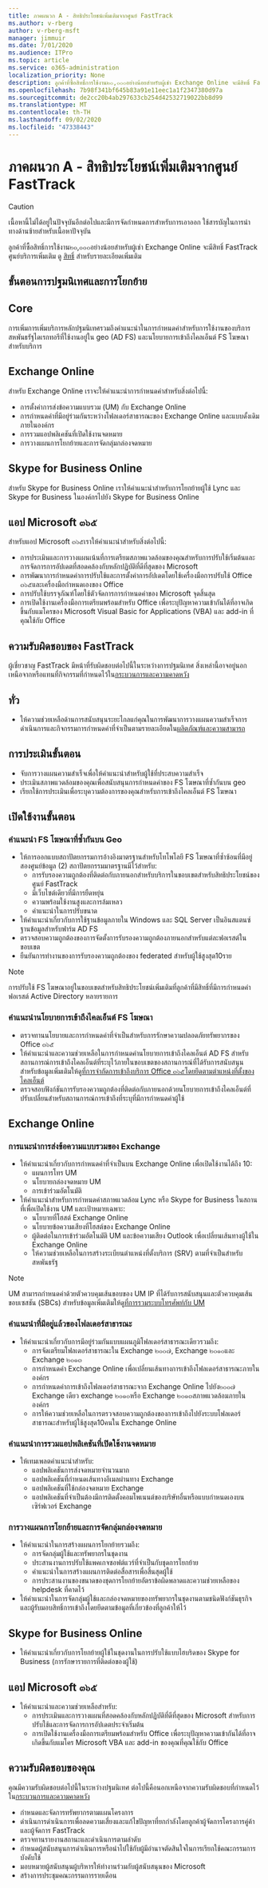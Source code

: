 ```yaml
---
title: ภาคผนวก A - สิทธิประโยชน์เพิ่มเติมจากศูนย์ FastTrack
ms.author: v-rberg
author: v-rberg-msft
manager: jimmuir
ms.date: 7/01/2020
ms.audience: ITPro
ms.topic: article
ms.service: o365-administration
localization_priority: None
description: ลูกค้าที่ซื้อสิทธิ์การใช้งาน๒๐,๐๐๐อย่างน้อยสำหรับผู้เช่า Exchange Online จะมีสิทธิ์ FastTrack ศูนย์บริการเพิ่มเติม ดูรายละเอียดเพิ่มเติมที่บริการที่มีสิทธิ์และแผนสำหรับรายละเอียดเพิ่มเติม
ms.openlocfilehash: 7b98f341bf645b83a91e11eec1a1f2347380d97a
ms.sourcegitcommit: de2cc20b4ab297633cb254d42532719022bb8d99
ms.translationtype: MT
ms.contentlocale: th-TH
ms.lasthandoff: 09/02/2020
ms.locfileid: "47338443"
---
```

# <a name="appendix-a---fasttrack-center-additional-benefit"></a>ภาคผนวก A - สิทธิประโยชน์เพิ่มเติมจากศูนย์ FastTrack

> [!CAUTION]
> เนื้อหานี้ไม่ได้อยู่ในปัจจุบันอีกต่อไปและมีการจัดกำหนดการสำหรับการเอาออก ใช้สารบัญในการนำทางด้านซ้ายสำหรับเนื้อหาปัจจุบัน

ลูกค้าที่ซื้อสิทธิ์การใช้งาน๒๐,๐๐๐อย่างน้อยสำหรับผู้เช่า Exchange Online จะมีสิทธิ์ FastTrack ศูนย์บริการเพิ่มเติม ดู [สิทธิ์](eligibility.md) สำหรับรายละเอียดเพิ่มเติม 
  
## <a name="onboarding-and-migration-phases"></a>ขั้นตอนการปฐมนิเทศและการโยกย้าย

## <a name="core"></a>Core

การเพิ่มการเพิ่มบริการหลักปฐมนิเทศรวมถึงคำแนะนำในการกำหนดค่าสำหรับการใช้งานของบริการสหพันธรัฐไดเรกทอรีที่ใช้งานอยู่ใน geo (AD FS) และนโยบายการเข้าถึงไคลเอ็นต์ FS โฆษณาสำหรับบริการ 
  
## <a name="exchange-online"></a>Exchange Online

สำหรับ Exchange Online เราจะให้คำแนะนำการกำหนดค่าสำหรับสิ่งต่อไปนี้:
- การตั้งค่าการส่งข้อความแบบรวม (UM) กับ Exchange Online
- การกำหนดค่าที่มีอยู่ร่วมกันระหว่างโฟลเดอร์สาธารณะของ Exchange Online และแบบดั้งเดิมภายในองค์กร
- การรวมแอปพลิเคชันที่เปิดใช้งานจดหมาย 
- การวางแผนการโยกย้ายและการจัดกลุ่มกล่องจดหมาย
    
## <a name="skype-for-business-online"></a>Skype for Business Online

สำหรับ Skype for Business Online เราให้คำแนะนำสำหรับการโยกย้ายผู้ใช้ Lync และ Skype for Business ในองค์กรไปยัง Skype for Business Online
  
## <a name="microsoft-365-apps"></a>แอป Microsoft ๓๖๕

สำหรับแอป Microsoft ๓๖๕เราให้คำแนะนำสำหรับสิ่งต่อไปนี้: 
- การประเมินและการวางแผนเน้นที่การเตรียมสภาพแวดล้อมของคุณสำหรับการปรับใช้เริ่มต้นและการจัดการการอัปเดตที่สอดคล้องกับหลักปฏิบัติที่ดีที่สุดของ Microsoft 
- การพัฒนาการกำหนดค่าการปรับใช้และการตั้งค่าการอัปเดตโดยใช้เครื่องมือการปรับใช้ Office ๓๖๕และเครื่องมือกำหนดเองของ Office 
- การปรับใช้บรรจุภัณฑ์โดยใช้ตัวจัดการการกำหนดค่าของ Microsoft จุดสิ้นสุด  
- การเปิดใช้งานเครื่องมือการเตรียมพร้อมสำหรับ Office เพื่อระบุปัญหาความเข้ากันได้ที่อาจเกิดขึ้นกับแมโครของ Microsoft Visual Basic for Applications (VBA) และ add-in ที่คุณใช้กับ Office
    
## <a name="fasttrack-responsibilities"></a>ความรับผิดชอบของ FastTrack

ผู้เชี่ยวชาญ FastTrack มีหน้าที่รับผิดชอบต่อไปนี้ในระหว่างการปฐมนิเทศ สิ่งเหล่านี้อาจอยู่นอกเหนือจากหรือแทนที่กิจกรรมที่กำหนดไว้ใน[กระบวนการและความคาดหวัง](process-and-expectations.md)
  
## <a name="general"></a>ทั่ว

- ให้ความช่วยเหลือด้านการสนับสนุนระยะไกลแก่คุณในการพัฒนาการวางแผนความสำเร็จการดำเนินการและกิจกรรมการกำหนดค่าที่จำเป็นตามรายละเอียดใน[ผลิตภัณฑ์และความสามารถ](products-and-capabilities.md)
    
## <a name="assess-phase"></a>การประเมินขั้นตอน

- จับการวางแผนความสำเร็จเพื่อให้คำแนะนำสำหรับผู้ใช้ที่ประสบความสำเร็จ 
- ประเมินสภาพแวดล้อมของคุณเพื่อสนับสนุนการกำหนดค่าของ FS โฆษณาที่ซ้ำกันบน geo  
- เรียกใช้การประเมินเพื่อระบุความต้องการของคุณสำหรับการเข้าถึงไคลเอ็นต์ FS โฆษณา
    
## <a name="enable-phase"></a>เปิดใช้งานขั้นตอน

### <a name="geo-redundant-ad-fs-guidance"></a>คำแนะนำ FS โฆษณาที่ซ้ำกันบน Geo

- ให้การออกแบบสถาปัตยกรรมการอ้างอิงมาตรฐานสำหรับโทโพโลยี FS โฆษณาที่ซ้ำซ้อนที่มีอยู่สองศูนย์ข้อมูล (2) สถาปัตยกรรมมาตรฐานมีไว้สำหรับ:
  - การรับรองความถูกต้องที่ติดต่อกับภายนอกสำหรับบริการในขอบเขตสำหรับสิทธิประโยชน์ของศูนย์ FastTrack 
  - มีเว็บไซต์เดียวที่มีการยืดหยุ่น  
  - ความพร้อมใช้งานสูงและการล้มเหลว  
  - คำแนะนำในการปรับขนาด 
- ให้คำแนะนำเกี่ยวกับการใช้ฐานข้อมูลภายใน Windows และ SQL Server เป็นอินสแตนซ์ฐานข้อมูลสำหรับฟาร์ม AD FS   
- ตรวจสอบความถูกต้องของการจัดตั้งการรับรองความถูกต้องภายนอกสำหรับแต่ละฟอเรสต์ในขอบเขต  
- ยืนยันการทำงานของการรับรองความถูกต้องของ federated สำหรับผู้ใช้สูงสุด10ราย
    
> [!NOTE]
> การปรับใช้ FS โฆษณาอยู่ในขอบเขตสำหรับสิทธิประโยชน์เพิ่มเติมที่ลูกค้าที่มีสิทธิ์ที่มีการกำหนดค่าฟอเรสต์ Active Directory หลายรายการ 
  
### <a name="ad-fs-client-access-policy-guidance"></a>คำแนะนำนโยบายการเข้าถึงไคลเอ็นต์ FS โฆษณา

- ตรวจทานนโยบายและการกำหนดค่าที่จำเป็นสำหรับการรักษาความปลอดภัยทรัพยากรของ Office ๓๖๕  
- ให้คำแนะนำและความช่วยเหลือในการกำหนดค่านโยบายการเข้าถึงไคลเอ็นต์ AD FS สำหรับสถานการณ์การเข้าถึงไคลเอ็นต์ที่ระบุไว้ภายในขอบเขตของสถานการณ์ที่ได้รับการสนับสนุน สำหรับข้อมูลเพิ่มเติมให้ดู[ที่การจำกัดการเข้าถึงบริการ Office ๓๖๕โดยยึดตามตำแหน่งที่ตั้งของไคลเอ็นต์](https://go.microsoft.com/fwlink/?LinkID=525689) 
- ตรวจสอบฟังก์ชันการรับรองความถูกต้องที่ติดต่อกับภายนอกด้วยนโยบายการเข้าถึงไคลเอ็นต์ที่ปรับเปลี่ยนสำหรับสถานการณ์การเข้าถึงที่ระบุที่มีการกำหนดค่าผู้ใช้
    
## <a name="exchange-online"></a>Exchange Online

### <a name="exchange-unified-messaging-guidance"></a>การแนะนำการส่งข้อความแบบรวมของ Exchange

- ให้คำแนะนำเกี่ยวกับการกำหนดค่าที่จำเป็นบน Exchange Online เพื่อเปิดใช้งานได้ถึง 10: 
  - แผนการโทร UM   
  - นโยบายกล่องจดหมาย UM 
  - การเข้าร่วมอัตโนมัติ  
- ให้คำแนะนำสำหรับการกำหนดค่าสภาพแวดล้อม Lync หรือ Skype for Business ในสถานที่เพื่อเปิดใช้งาน UM และเป้าหมายเฉพาะ:  
  - นโยบายที่โฮสต์ Exchange Online  
  - นโยบายข้อความเสียงที่โฮสต์ของ Exchange Online 
  - ผู้ติดต่อในการเข้าร่วมอัตโนมัติ UM และข้อความเสียง Outlook เพื่อเปลี่ยนเส้นทางผู้ใช้ใน Exchange Online 
  - ให้ความช่วยเหลือในการสร้างระเบียนตำแหน่งที่ตั้งบริการ (SRV) ตามที่จำเป็นสำหรับสหพันธรัฐ
> [!NOTE]
> UM สามารถกำหนดค่าด้วยตัวควบคุมเส้นขอบของ UM IP ที่ได้รับการสนับสนุนและตัวควบคุมเส้นขอบเซสชัน (SBCs) สำหรับข้อมูลเพิ่มเติมให้ดู[ที่การรวมระบบโทรศัพท์กับ UM](https://go.microsoft.com/fwlink/?LinkID=809293) 
  
### <a name="public-folder-coexistence-guidance"></a>คำแนะนำที่มีอยู่แล้วของโฟลเดอร์สาธารณะ

- ให้คำแนะนำเกี่ยวกับการมีอยู่ร่วมกันแบบแผนภูมิโฟลเดอร์สาธารณะเดียวรวมถึง:  
  - การจัดเตรียมโฟลเดอร์สาธารณะใน Exchange ๒๐๐๗, Exchange ๒๐๑๐และ Exchange ๒๐๑๓ 
  - การกำหนดค่า Exchange Online เพื่อเปลี่ยนเส้นทางการเข้าถึงโฟลเดอร์สาธารณะภายในองค์กร  
  - การกำหนดค่าการเข้าถึงโฟลเดอร์สาธารณะจาก Exchange Online ไปยัง๒๐๐๗ Exchange เดียว exchange ๒๐๑๐หรือ Exchange ๒๐๑๓สภาพแวดล้อมภายในองค์กร  
  - การให้ความช่วยเหลือในการตรวจสอบความถูกต้องของการเข้าถึงไปยังระบบโฟลเดอร์สาธารณะสำหรับผู้ใช้สูงสุด10คนใน Exchange Online
    
### <a name="mail-enabled-application-integration-guidance"></a>คำแนะนำการรวมแอปพลิเคชันที่เปิดใช้งานจดหมาย

- ให้เทมเพลตคำแนะนำสำหรับ:  
  - แอปพลิเคชันการส่งจดหมายจำนวนมาก  
  - แอปพลิเคชันที่กำหนดเส้นทางอีเมลผ่านทาง Exchange  
  - แอปพลิเคชันที่ใช้กล่องจดหมาย Exchange  
  - แอปพลิเคชันที่จำเป็นต้องมีการติดตั้งคอมโพเนนต์ของบริษัทอื่นหรือแบบกำหนดเองบนเซิร์ฟเวอร์ Exchange
    
### <a name="mailbox-migration-planning-and-grouping"></a>การวางแผนการโยกย้ายและการจัดกลุ่มกล่องจดหมาย

- ให้คำแนะนำในการสร้างแผนการโยกย้ายรวมถึง:  
  - การจัดกลุ่มผู้ใช้และทรัพยากรในชุดงาน
  - ประสานงานการปรับใช้แพคเกจซอฟต์แวร์ที่จำเป็นกับชุดการโยกย้าย   
  - คำแนะนำในการสร้างแผนการติดต่อสื่อสารเพื่อสิ้นสุดผู้ใช้ 
  - การประสานงานของขนาดของชุดการโยกย้ายอัตราข้อผิดพลาดและความช่วยเหลือของ helpdesk ที่คาดไว้ 
- ให้คำแนะนำในการจัดกลุ่มผู้ใช้และกล่องจดหมายของทรัพยากรในชุดงานตามชนิดฟังก์ชันธุรกิจและผู้รับมอบสิทธิ์การเข้าถึงโดยยึดตามข้อมูลที่เกี่ยวข้องที่ลูกค้าให้ไว้
    
## <a name="skype-for-business-online"></a>Skype for Business Online

- ให้คำแนะนำเกี่ยวกับการโยกย้ายผู้ใช้ในชุดงานในการปรับใช้แบบไฮบริดของ Skype for Business (การรักษารายการที่ติดต่อของผู้ใช้)
    
## <a name="microsoft-365-apps"></a>แอป Microsoft ๓๖๕

- ให้คำแนะนำและความช่วยเหลือสำหรับ:  
  - การประเมินและการวางแผนที่สอดคล้องกับหลักปฏิบัติที่ดีที่สุดของ Microsoft สำหรับการปรับใช้และการจัดการการอัปเดตประจำเริ่มต้น
  - การเปิดใช้งานเครื่องมือการเตรียมพร้อมสำหรับ Office เพื่อระบุปัญหาความเข้ากันได้ที่อาจเกิดขึ้นกับแมโคร Microsoft VBA และ add-in ของคุณที่คุณใช้กับ Office
  
## <a name="your-responsibilities"></a>ความรับผิดชอบของคุณ

คุณมีความรับผิดชอบต่อไปนี้ในระหว่างปฐมนิเทศ ต่อไปนี้คือนอกเหนือจากความรับผิดชอบที่กำหนดไว้ใน[กระบวนการและความคาดหวัง](process-and-expectations.md) 
  
- กำหนดและจัดการทรัพยากรตามแผนโครงการ  
- ดำเนินการดำเนินการเพื่อลดความเสี่ยงและแก้ไขปัญหาที่ยกกำลังโดยลูกค้าผู้จัดการโครงการคู่ค้าและผู้จัดการ FastTrack   
- ตรวจทานรายงานสถานะและดำเนินการตามลำดับ   
- กำหนดผู้สนับสนุนการดำเนินการหรือนำไปใช้กับผู้มีอำนาจตัดสินใจในการเรียกใช้คณะกรรมการบังคับใช้  
- มอบหมายผู้สนับสนุนผู้บริหารให้ทำงานร่วมกับผู้สนับสนุนของ Microsoft  
- สร้างการประชุมคณะกรรมการรายเดือน
